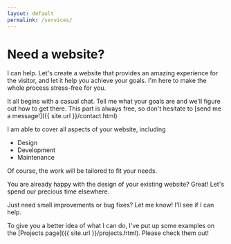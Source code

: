 ```yaml
---
layout: default
permalink: /services/
---
```


# Need a website?

I can help. Let's create a website that provides an amazing experience for the visitor, and let it help you achieve your goals. I'm here to make the whole process stress-free for you.

It all begins with a casual chat. Tell me what your goals are and we'll figure out how to get there. This part is always free, so don't hesitate to [send me a message!]({{ site.url }}/contact.html)

I am able to cover all aspects of your website, including

* Design
* Development
* Maintenance

Of course, the work will be tailored to fit your needs.

You are already happy with the design of your existing website? Great! Let's spend our precious time elsewhere.

Just need small improvements or bug fixes? Let me know! I'll see if I can help.

To give you a better idea of what I can do, I've put up some examples on the [Projects page]({{ site.url }}/projects.html). Please check them out!

